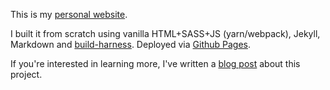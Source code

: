 This is my [personal website](http://charliemathews.com).

I built it from scratch using vanilla HTML+SASS+JS (yarn/webpack), Jekyll, Markdown and [build-harness](https://github.com/mintel/build-harness). Deployed via [Github Pages](https://pages.github.com/).

If you're interested in learning more, I've written a [blog post](http://charliemathews.com/2020/05/17/github-pages.html) about this project.
